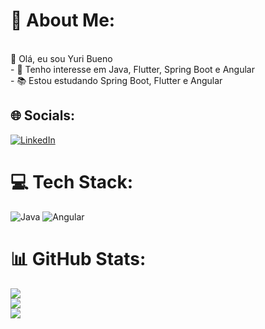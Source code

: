 # 💫 About Me:
<br>👋 Olá, eu sou Yuri Bueno<br>- 👀 Tenho interesse em Java, Flutter, Spring Boot e Angular<br>- 📚 Estou estudando Spring Boot, Flutter e Angular


## 🌐 Socials:
[![LinkedIn](https://img.shields.io/badge/LinkedIn-%230077B5.svg?logo=linkedin&logoColor=white)](https://linkedin.com/in/https://www.linkedin.com/in/yuri-bueno-1bb89a1a4/) 

# 💻 Tech Stack:
![Java](https://img.shields.io/badge/java-%23ED8B00.svg?style=for-the-badge&logo=openjdk&logoColor=white) ![Angular](https://img.shields.io/badge/angular-%23DD0031.svg?style=for-the-badge&logo=angular&logoColor=white)
# 📊 GitHub Stats:
![](https://github-readme-stats.vercel.app/api?username=ybueno16&theme=tokyonight&hide_border=false&include_all_commits=false&count_private=false)<br/>
![](https://github-readme-streak-stats.herokuapp.com/?user=ybueno16&theme=tokyonight&hide_border=false)<br/>
![](https://github-readme-stats.vercel.app/api/top-langs/?username=ybueno16&theme=tokyonight&hide_border=false&include_all_commits=false&count_private=false&layout=compact)

<!-- Proudly created with GPRM ( https://gprm.itsvg.in ) -->
